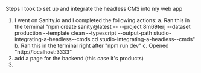Steps I took to set up and integrate the headless CMS into my web app

1. I  went on Sanity.io and I completed the following actions:
    a. Ran this in the terminal "npm create sanity@latest -- --project 8m69terj --dataset production --template clean --typescript --output-path studio-integrating-a-headless--cmds
cd studio-integrating-a-headless--cmds"
    b. Ran this in the terminal right after "npm run dev"
    c. Opened "http://localhost:3333"
2. add a page for the backend (this case it's products)
3. 